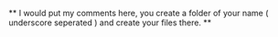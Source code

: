 ** I would put my comments here, you create a folder of your name ( underscore seperated ) and create your files there. **
